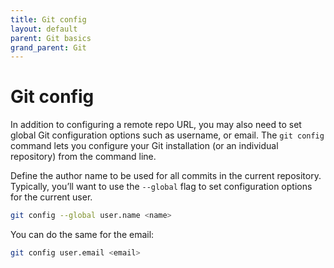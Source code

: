 ```yaml
---
title: Git config
layout: default
parent: Git basics
grand_parent: Git
---
```


# Git config

In addition to configuring a remote repo URL, you may also need to set global Git configuration options such as username, or email.
The `git config` command lets you configure your Git installation (or an individual repository) from the command line.

Define the author name to be used for all commits in the current repository. 
Typically, you’ll want to use the `--global` flag to set configuration options for the current user.

```bash
git config --global user.name <name>
```

You can do the same for the email: 
```bash
git config user.email <email>
```
